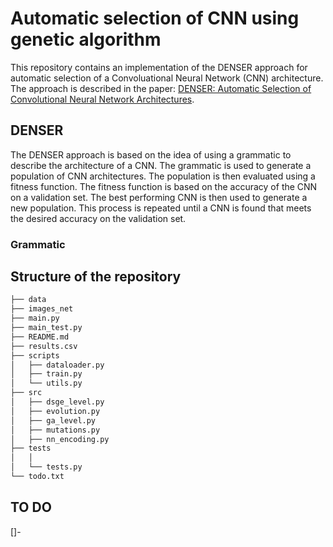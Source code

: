 # Automatic selection of CNN using genetic algorithm

This repository contains an implementation of the DENSER approach for automatic selection of a Convoluational Neural Network (CNN) architecture. The approach is described in the paper: [DENSER: Automatic Selection of Convolutional Neural Network Architectures](https://arxiv.org/abs/1904.08900).

## DENSER
The DENSER approach is based on the idea of using a grammatic to describe the architecture of a CNN. The grammatic is used to generate a population of CNN architectures. The population is then evaluated using a fitness function. The fitness function is based on the accuracy of the CNN on a validation set. The best performing CNN is then used to generate a new population. This process is repeated until a CNN is found that meets the desired accuracy on the validation set.

### Grammatic


## Structure of the repository
``` bash
├── data
├── images_net
├── main.py
├── main_test.py
├── README.md
├── results.csv
├── scripts
│   ├── dataloader.py
│   ├── train.py
│   └── utils.py
├── src
│   ├── dsge_level.py
│   ├── evolution.py
│   ├── ga_level.py
│   ├── mutations.py
│   ├── nn_encoding.py
├── tests
│   │   
│   └── tests.py
└── todo.txt
``` 

## TO DO
[]- 


